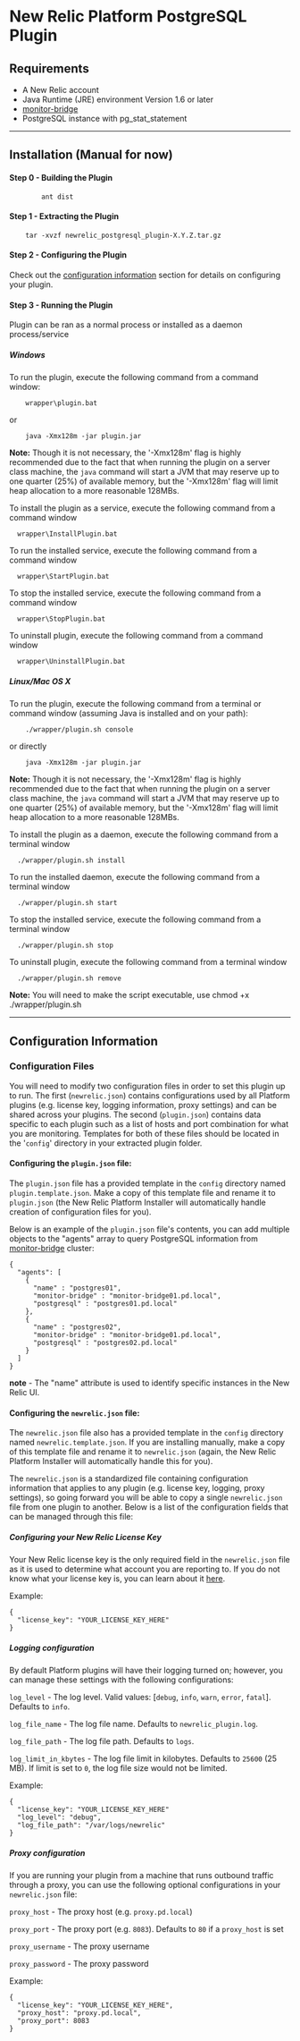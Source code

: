 # New Relic Platform PostgreSQL Plugin

## Requirements

- A New Relic account
- Java Runtime (JRE) environment Version 1.6 or later
- [monitor-bridge](https://github.com/blackboard/monitor-bridge)
- PostgreSQL instance with pg_stat_statement

----

## Installation (Manual for now)

#### Step 0 - Building the Plugin
```
        ant dist
```

#### Step 1 - Extracting the Plugin
```
	tar -xvzf newrelic_postgresql_plugin-X.Y.Z.tar.gz
```

#### Step 2 - Configuring the Plugin

Check out the [configuration information](#configuration-information) section for details on configuring your plugin. 

#### Step 3 - Running the Plugin

Plugin can be ran as a normal process or installed as a daemon process/service

##### Windows
To run the plugin, execute the following command from a command window:

```
	wrapper\plugin.bat
```

or 

```
	java -Xmx128m -jar plugin.jar
```

**Note:** Though it is not necessary, the '-Xmx128m' flag is highly recommended due to the fact that when running the plugin on a server class machine, the `java` command will start a JVM that may reserve up to one quarter (25%) of available memory, but the '-Xmx128m' flag will limit heap allocation to a more reasonable 128MBs.  

To install the plugin as a service, execute the following command from a command window

```
  wrapper\InstallPlugin.bat
```

To run the installed service, execute the following command from a command window

```
  wrapper\StartPlugin.bat
```

To stop the installed service, execute the following command from a command window

```
  wrapper\StopPlugin.bat
```

To uninstall plugin, execute the following command from a command window

```
  wrapper\UninstallPlugin.bat
```
##### Linux/Mac OS X
 
To run the plugin, execute the following command from a terminal or command window (assuming Java is installed and on your path):

```
	./wrapper/plugin.sh console
```

or directly 

```
	java -Xmx128m -jar plugin.jar
```

**Note:** Though it is not necessary, the '-Xmx128m' flag is highly recommended due to the fact that when running the plugin on a server class machine, the `java` command will start a JVM that may reserve up to one quarter (25%) of available memory, but the '-Xmx128m' flag will limit heap allocation to a more reasonable 128MBs.  

To install the plugin as a daemon, execute the following command from a terminal window

```
  ./wrapper/plugin.sh install
```

To run the installed daemon, execute the following command from a terminal window

```
  ./wrapper/plugin.sh start
```

To stop the installed service, execute the following command from a terminal window

```
  ./wrapper/plugin.sh stop
```

To uninstall plugin, execute the following command from a terminal window

```
  ./wrapper/plugin.sh remove
```

**Note:** You will need to make the script executable, use chmod +x ./wrapper/plugin.sh 

----

## Configuration Information

### Configuration Files

You will need to modify two configuration files in order to set this plugin up to run.  The first (`newrelic.json`) contains configurations used by all Platform plugins (e.g. license key, logging information, proxy settings) and can be shared across your plugins.  The second (`plugin.json`) contains data specific to each plugin such as a list of hosts and port combination for what you are monitoring.  Templates for both of these files should be located in the '`config`' directory in your extracted plugin folder. 

#### Configuring the `plugin.json` file: 

The `plugin.json` file has a provided template in the `config` directory named `plugin.template.json`.  Make a copy of this template file and rename it to `plugin.json` (the New Relic Platform Installer will automatically handle creation of configuration files for you).  

Below is an example of the `plugin.json` file's contents, you can add multiple objects to the "agents" array to query PostgreSQL information from [monitor-bridge](https://github.com/blackboard/monitor-bridge) cluster:

```
{
  "agents": [
    {
      "name" : "postgres01",
      "monitor-bridge" : "monitor-bridge01.pd.local",
      "postgresql" : "postgres01.pd.local"
    },
    {
      "name" : "postgres02",
      "monitor-bridge" : "monitor-bridge01.pd.local",
      "postgresql" : "postgres02.pd.local"
    }
  ]
}
```

**note** - The "name" attribute is used to identify specific instances in the New Relic UI. 

#### Configuring the `newrelic.json` file: 

The `newrelic.json` file also has a provided template in the `config` directory named `newrelic.template.json`.  If you are installing manually, make a copy of this template file and rename it to `newrelic.json` (again, the New Relic Platform Installer will automatically handle this for you).  

The `newrelic.json` is a standardized file containing configuration information that applies to any plugin (e.g. license key, logging, proxy settings), so going forward you will be able to copy a single `newrelic.json` file from one plugin to another.  Below is a list of the configuration fields that can be managed through this file:

##### Configuring your New Relic License Key

Your New Relic license key is the only required field in the `newrelic.json` file as it is used to determine what account you are reporting to.  If you do not know what your license key is, you can learn about it [here](https://newrelic.com/docs/subscriptions/license-key).

Example: 

```
{
  "license_key": "YOUR_LICENSE_KEY_HERE"
}
```

##### Logging configuration

By default Platform plugins will have their logging turned on; however, you can manage these settings with the following configurations:

`log_level` - The log level. Valid values: [`debug`, `info`, `warn`, `error`, `fatal`]. Defaults to `info`.

`log_file_name` - The log file name. Defaults to `newrelic_plugin.log`.

`log_file_path` - The log file path. Defaults to `logs`.

`log_limit_in_kbytes` - The log file limit in kilobytes. Defaults to `25600` (25 MB). If limit is set to `0`, the log file size would not be limited.

Example:

```
{
  "license_key": "YOUR_LICENSE_KEY_HERE"
  "log_level": "debug",
  "log_file_path": "/var/logs/newrelic"
}
```

##### Proxy configuration

If you are running your plugin from a machine that runs outbound traffic through a proxy, you can use the following optional configurations in your `newrelic.json` file:

`proxy_host` - The proxy host (e.g. `proxy.pd.local`)

`proxy_port` - The proxy port (e.g. `8083`).  Defaults to `80` if a `proxy_host` is set

`proxy_username` - The proxy username

`proxy_password` - The proxy password

Example:

```
{
  "license_key": "YOUR_LICENSE_KEY_HERE",
  "proxy_host": "proxy.pd.local",
  "proxy_port": 8083
}
```


